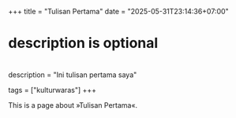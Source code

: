 +++
title = "Tulisan Pertama"
date = "2025-05-31T23:14:36+07:00"

#
# description is optional
#
description = "Ini tulisan pertama saya"

tags = ["kulturwaras"]
+++

This is a page about »Tulisan Pertama«.
